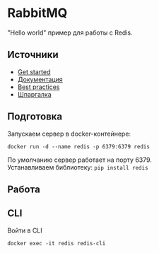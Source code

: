 # RabbitMQ
"Hello world" пример для работы с Redis.  
  
## Источники
- [Get started](https://redislabs.com/get-started-with-redis/)
- [Документация](https://redis.io/documentation)
- [Best practices](https://habr.com/ru/post/485672/)
- [Шпаргалка](https://habr.com/ru/post/204354/)

## Подготовка
Запускаем сервер в docker-контейнере:
```
docker run -d --name redis -p 6379:6379 redis
```
По умолчанию сервер работает на порту 6379.  
Устанавливаем библиотеку: `pip install redis`  

## Работа

## CLI
Войти в CLI
```
docker exec -it redis redis-cli
```
